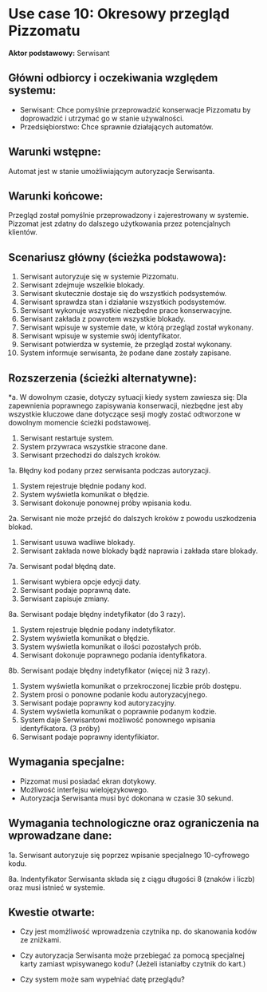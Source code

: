 Use case 10: Okresowy przegląd Pizzomatu
=====================

**Aktor podstawowy:** Serwisant

Główni odbiorcy i oczekiwania względem systemu:
-----------------------------------------------

- Serwisant: Chce pomyślnie przeprowadzić konserwacje Pizzomatu by doprowadzić i utrzymać go w stanie używalności.
- Przedsiębiorstwo: Chce sprawnie działających automatów.

Warunki wstępne:
----------------

Automat jest w stanie umożliwiającym autoryzacje Serwisanta.

Warunki końcowe:
----------------

Przegląd został pomyślnie przeprowadzony i zajerestrowany w systemie. Pizzomat jest zdatny do dalszego użytkowania przez potencjalnych klientów.

Scenariusz główny (ścieżka podstawowa):
---------------------------------------

1. Serwisant autoryzuje się w systemie Pizzomatu.
2. Serwisant zdejmuje wszelkie blokady.
3. Serwisant skutecznie dostaje się do wszystkich podsystemów.
4. Serwisant sprawdza stan i działanie wszystkich podsystemów.
5. Serwisant wykonuje wszystkie niezbędne prace konserwacyjne.
6. Serwisant zakłada z powrotem wszystkie blokady.
7. Serwisant wpisuje w systemie date, w którą przegląd został wykonany.
8. Serwisant wpisuje w systemie swój identyfikator.
9. Serwisant potwierdza w systemie, że przegląd został wykonany.
10. System informuje serwisanta, że podane dane zostały zapisane.

Rozszerzenia (ścieżki alternatywne):
------------------------------------

 *a. W dowolnym czasie, dotyczy sytuacji kiedy system zawiesza się:
Dla zapewnienia poprawnego zapisywania konserwacji, niezbędne jest aby wszystkie kluczowe dane dotyczące sesji mogły zostać odtworzone w dowolnym momencie ścieżki podstawowej.

1. Serwisant restartuje system.
2. System przywraca wszystkie stracone dane.
3. Serwisant przechodzi do dalszych kroków.

1a. Błędny kod podany przez serwisanta podczas autoryzacji.

1. System rejestruje błędnie podany kod.
2. System wyświetla komunikat o błędzie.
3. Serwisant dokonuje ponownej próby wpisania kodu.

2a. Serwisant nie może przejść do dalszych kroków z powodu uszkodzenia blokad.

1. Serwisant usuwa wadliwe blokady.
2. Serwisant zakłada nowe blokady bądź naprawia i zakłada stare blokady.

7a. Serwisant podał błędną date.

1. Serwisant wybiera opcje edycji daty.
2. Serwisant podaje poprawną date.
3. Serwisant zapisuje zmiany.

8a. Serwisant podaje błędny indetyfikator (do 3 razy).

1. System rejestruje błędnie podany indetyfikator.
2. System wyświetla komunikat o błędzie.
3. System wyświetla komunikat o ilości pozostałych prób.
4. Serwisant dokonuje poprawnego podania identyfikatora.

8b. Serwisant podaje błędny indetyfikator (więcej niż 3 razy).

1. System wyświetla komunikat o przekroczonej liczbie prób dostępu. 
2. System prosi o ponowne podanie kodu autoryzacyjnego. 
3. Serwisant podaje poprawny kod autoryzacyjny.
4. System wyświetla komunikat o poprawnie podanym kodzie. 
5. System daje Serwisantowi możliwość ponownego wpisania identyfikatora. (3 próby)
6. Serwisant podaje poprawny identyfikiator.

Wymagania specjalne:
--------------------

- Pizzomat musi posiadać ekran dotykowy.
- Możliwość interfejsu wielojęzykowego.
- Autoryzacja Serwisanta musi być dokonana w czasie 30 sekund.

Wymagania technologiczne oraz ograniczenia na wprowadzane dane:
---------------------------------------------------------------

1a. Serwisant autoryzuje się poprzez wpisanie specjalnego 10-cyfrowego kodu.

8a. Indentyfikator Serwisanta składa się z ciągu długości 8 (znaków i liczb) oraz musi istnieć w systemie.

Kwestie otwarte:
----------------

- Czy jest momżliwość wprowadzenia czytnika np. do skanowania kodów ze zniżkami.

- Czy autoryzacja Serwisanta może przebiegać za pomocą specjalnej karty zamiast wpisywanego kodu? (Jeżeli istaniałby czytnik do kart.)

- Czy system może sam wypełniać datę przeglądu?
